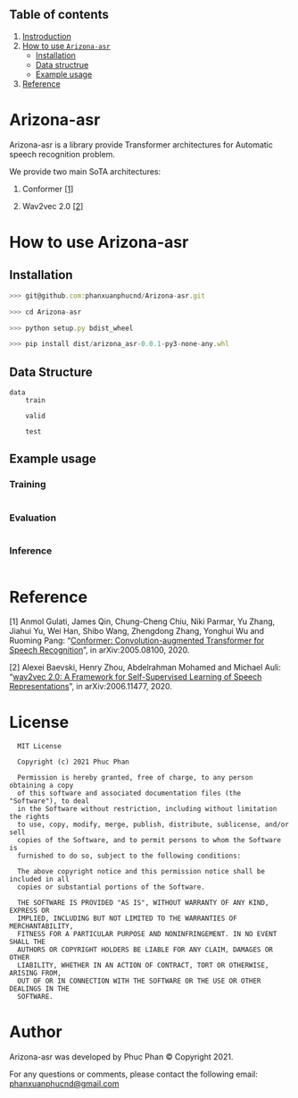 ## Table of contents

1. [Instroduction](#introduction)
2. [How to use `Arizona-asr`](#how_to_use)
   - [Installation](#installation)
   - [Data structrue](#data_structure)
   - [Example usage](#usage)
4. [Reference](#reference)

# <a name='introduction'></a> Arizona-asr

Arizona-asr is a library provide Transformer architectures for Automatic speech recognition problem.

We provide two main SoTA architectures:

1. Conformer [[1]](#conformer)

2. Wav2vec 2.0 [[2]](#wav2vec2.0)

# <a name='how_to_use'></a> How to use Arizona-asr

## Installation <a name='installation'></a>

```js
>>> git@github.com:phanxuanphucnd/Arizona-asr.git

>>> cd Arizona-asr

>>> python setup.py bdist_wheel

>>> pip install dist/arizona_asr-0.0.1-py3-none-any.whl 
```

## <a name='data_structure'></a> Data Structure

```
data
    train

    valid

    test

```

## <a name='usage'></a> Example usage

### Training

```py

```

### Evaluation

```py

```

### Inference

```py

```


# <a name='reference'></a> Reference

<a name='conformer'></a> [1] Anmol Gulati, James Qin, Chung-Cheng Chiu, Niki Parmar, Yu Zhang, Jiahui Yu, Wei Han, Shibo Wang, Zhengdong Zhang, Yonghui Wu and Ruoming Pang: “[Conformer: Convolution-augmented Transformer for Speech Recognition](https://arxiv.org/abs/2005.08100)”, in arXiv:2005.08100, 2020.

<a name='wav2vec2.0'></a> [2] Alexei Baevski, Henry Zhou, Abdelrahman Mohamed and Michael Auli: “[wav2vec 2.0: A Framework for Self-Supervised Learning of Speech Representations](https://arxiv.org/pdf/2006.11477.pdf)”, in arXiv:2006.11477, 2020.

# License

      MIT License

      Copyright (c) 2021 Phuc Phan

      Permission is hereby granted, free of charge, to any person obtaining a copy
      of this software and associated documentation files (the "Software"), to deal
      in the Software without restriction, including without limitation the rights
      to use, copy, modify, merge, publish, distribute, sublicense, and/or sell
      copies of the Software, and to permit persons to whom the Software is
      furnished to do so, subject to the following conditions:

      The above copyright notice and this permission notice shall be included in all
      copies or substantial portions of the Software.

      THE SOFTWARE IS PROVIDED "AS IS", WITHOUT WARRANTY OF ANY KIND, EXPRESS OR
      IMPLIED, INCLUDING BUT NOT LIMITED TO THE WARRANTIES OF MERCHANTABILITY,
      FITNESS FOR A PARTICULAR PURPOSE AND NONINFRINGEMENT. IN NO EVENT SHALL THE
      AUTHORS OR COPYRIGHT HOLDERS BE LIABLE FOR ANY CLAIM, DAMAGES OR OTHER
      LIABILITY, WHETHER IN AN ACTION OF CONTRACT, TORT OR OTHERWISE, ARISING FROM,
      OUT OF OR IN CONNECTION WITH THE SOFTWARE OR THE USE OR OTHER DEALINGS IN THE
      SOFTWARE.

  
# Author

Arizona-asr was developed by Phuc Phan © Copyright 2021.

For any questions or comments, please contact the following email: phanxuanphucnd@gmail.com
